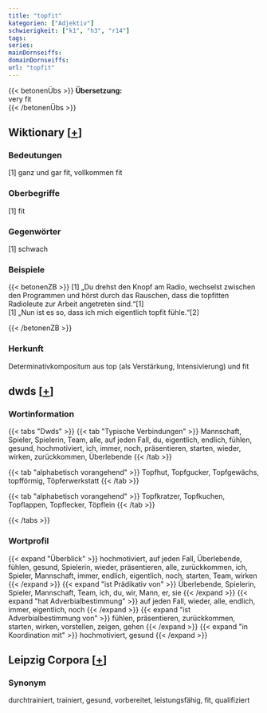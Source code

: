 ```yaml
---
title: "topfit"
kategorien: ["Adjektiv"]
schwierigkeit: ["k1", "h3", "r14"]
tags:
series:
mainDornseiffs:
domainDornseiffs:
url: "topfit"
---
```


{{< betonenÜbs >}}
**Übersetzung:**  
very fit  
{{< /betonenÜbs >}}

## Wiktionary [[+](https://de.wiktionary.org/wiki/topfit)]

### Bedeutungen
[1] ganz und gar fit, vollkommen fit  

### Oberbegriffe
[1] fit  

### Gegenwörter
[1] schwach  

### Beispiele
{{< betonenZB >}}
[1] „Du drehst den Knopf am Radio, wechselst zwischen den Programmen und hörst durch das Rauschen, dass die topfitten Radioleute zur Arbeit angetreten sind.“[1]  
[1] „Nun ist es so, dass ich mich eigentlich topfit fühle.“[2]  

{{< /betonenZB >}}
### Herkunft
Determinativkompositum aus top (als Verstärkung, Intensivierung) und fit  



## dwds [[+](https://www.dwds.de/wb/topfit)]

### Wortinformation
{{< tabs "Dwds" >}}
{{< tab "Typische Verbindungen" >}}
Mannschaft, Spieler, Spielerin, Team, alle, auf jeden Fall, du, eigentlich, endlich, fühlen, gesund, hochmotiviert, ich, immer, noch, präsentieren, starten, wieder, wirken, zurückkommen, Überlebende
{{< /tab >}}

{{< tab "alphabetisch vorangehend" >}}
Topfhut, Topfgucker, Topfgewächs, topfförmig, Töpferwerkstatt
{{< /tab >}}

{{< tab "alphabetisch vorangehend" >}}
Topfkratzer, Topfkuchen, Topflappen, Topflecker, Töpflein
{{< /tab >}}

{{< /tabs >}}

### Wortprofil
{{< expand "Überblick" >}} hochmotiviert, auf jeden Fall, Überlebende, fühlen, gesund, Spielerin, wieder, präsentieren, alle, zurückkommen, ich, Spieler, Mannschaft, immer, endlich, eigentlich, noch, starten, Team, wirken {{< /expand >}}
{{< expand "ist Prädikativ von" >}} Überlebende, Spielerin, Spieler, Mannschaft, Team, ich, du, wir, Mann, er, sie {{< /expand >}}
{{< expand "hat Adverbialbestimmung" >}} auf jeden Fall, wieder, alle, endlich, immer, eigentlich, noch {{< /expand >}}
{{< expand "ist Adverbialbestimmung von" >}} fühlen, präsentieren, zurückkommen, starten, wirken, vorstellen, zeigen, gehen {{< /expand >}}
{{< expand "in Koordination mit" >}} hochmotiviert, gesund {{< /expand >}}

## Leipzig Corpora [[+](https://corpora.uni-leipzig.de/en/res?word=topfit&corpusId=deu_newscrawl-public_2018)]


### Synonym
durchtrainiert, trainiert, gesund, vorbereitet, leistungsfähig, fit, qualifiziert

